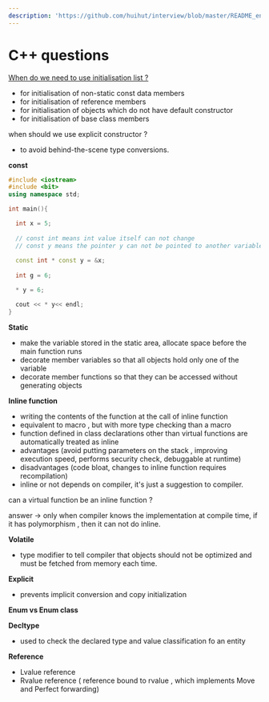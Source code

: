 ```yaml
---
description: 'https://github.com/huihut/interview/blob/master/README_en.md'
---
```


# C++ questions

[When do we need to use initialisation list ?](https://www.geeksforgeeks.org/when-do-we-use-initializer-list-in-c/)

* for initialisation of non-static const data members 
* for initialisation of reference members 
* for initialisation of objects which do not have default constructor 
* for initialisation of base class members 

when should we use explicit constructor ?

* to avoid behind-the-scene type conversions.

**const**  

```cpp
#include <iostream>
#include <bit>
using namespace std;

int main(){

  int x = 5;
  
  // const int means int value itself can not change 
  // const y means the pointer y can not be pointed to another variable 
    
  const int * const y = &x;   
  
  int g = 6;

  * y = 6;

  cout << * y<< endl;
}
```

**Static** 

* make the variable stored in the static area, allocate space before the main function runs 
* decorate member variables so that all objects hold only one of the variable 
* decorate member functions so that they can be accessed without generating objects

**Inline function** 

* writing the contents of the function at the call of inline function 
* equivalent to macro , but with more type checking than a macro 
* function defined in class declarations other than virtual functions are automatically treated as inline 
* advantages \(avoid putting parameters on the stack , improving execution speed, performs security check, debuggable at runtime\)
* disadvantages \(code bloat, changes to inline function requires recompilation\) 
* inline or not depends on compiler, it's just a suggestion to compiler.

can a virtual function be an inline function ?

answer -&gt; only when compiler knows the implementation at compile time, if it has polymorphism , then it can not do inline.

**Volatile** 

* type modifier to tell compiler that objects should not be optimized and must be fetched from memory each time.

**Explicit** 

* prevents implicit conversion and copy initialization

**Enum vs Enum class** 

**Decltype** 

* used to check the declared type and value classification fo an entity 

**Reference** 

* Lvalue reference 
* Rvalue reference \( reference bound to rvalue , which implements Move and Perfect forwarding\) 

